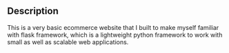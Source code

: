 <h2>Description</h2>
<p>This is a very basic ecommerce website that I built to make myself familiar with flask framework, which is a lightweight python framework to work with small as well as scalable web applications.</p>


